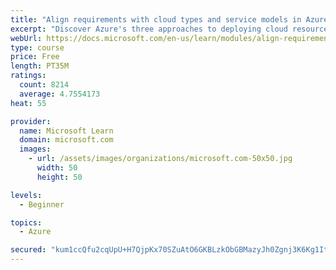 ```yaml
---
title: "Align requirements with cloud types and service models in Azure"
excerpt: "Discover Azure's three approaches to deploying cloud resources -- public, private, and hybrid -- and learn the difference each makes in your Azure services."
webUrl: https://docs.microsoft.com/en-us/learn/modules/align-requirements-in-azure/
type: course
price: Free
length: PT35M
ratings:
  count: 8214
  average: 4.7554173
heat: 55

provider:
  name: Microsoft Learn
  domain: microsoft.com
  images:
    - url: /assets/images/organizations/microsoft.com-50x50.jpg
      width: 50
      height: 50

levels:
  - Beginner

topics:
  - Azure

secured: "kum1ccQfu2cqUpU+H7QjpKx70SZuAtO6GKBLzkObGBMazyJh0Zgnj3K6Kg1It9gRlHRDFI/7xzpsfhizhs7DMptDN1q963tV2MdUSOJ55r6TcLKbRf0PZUPxBEhQHY9hXcQmiI4leKIZv7BVeH3mtD7dqMYCOMxxsUGixBKIQeNrt7oU6NYNg5E1YTOMzB0Wvb7SfHR+f52YXwlQMFZKXYDoBr/3J7dADt2cbhssMMXSRNohpawaz7rtRxhxhfOemIjsLgcagWIhuA3OwHDPHrdj4GHB4TNcCdEp2epXqsxwwvs+dL8pHTVqyE3oq2v8GsHpC75y9gRJAOvCT6ZcoHM3G1GtIEM6DYXjvYx0A1ZgaQBdR7+o2rh1nXD1Spwe7qK0v0KEIb+PrQas4EHrkC72VFJnaUMcJafCR2df4lw=;sL2V0XZFHXz8MAgAEZx8ZQ=="
---
```



